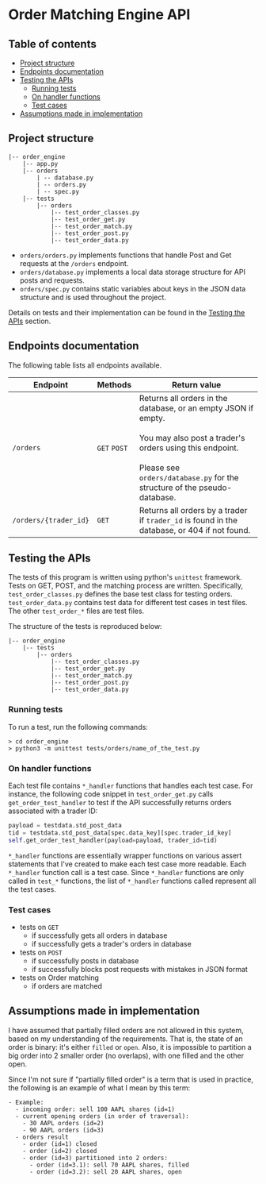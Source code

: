 # Order Matching Engine API

## Table of contents

- [Project structure](#project-structure)
- [Endpoints documentation](#endpoints-documentation)
- [Testing the APIs](#testing-the-apis)
  - [Running tests](#running-tests)
  - [On handler functions](#on-handler-functions)
  - [Test cases](#test-cases)
- [Assumptions made in implementation](#assumptions-made-in-implementation)

## Project structure

```
|-- order_engine
    |-- app.py
    |-- orders
        | -- database.py
        | -- orders.py       
        | -- spec.py
    |-- tests
        |-- orders
            |-- test_order_classes.py
            |-- test_order_get.py
            |-- test_order_match.py
            |-- test_order_post.py
            |-- test_order_data.py
```

- `orders/orders.py` implements functions that handle Post and Get requests at the `/orders` endpoint.
- `orders/database.py` implements a local data storage structure for API posts and requests.
- `orders/spec.py` contains static variables about keys in the JSON data structure and is used throughout the project.

Details on tests and their implementation can be found in the [Testing the APIs](#testing-the-apis) section.

## Endpoints documentation

The following table lists all endpoints available.

| **Endpoint** | **Methods** | **Return value** |
| --- | --- | --- |
|`/orders`| `GET` `POST` |Returns all orders in the database, or an empty JSON if empty.<br><br>You may also post a trader's orders using this endpoint.<br><br>Please see `orders/database.py` for the structure of the pseudo-database.|
|`/orders/{trader_id}`| `GET` |Returns all orders by a trader if `trader_id` is found in the database, or 404 if not found.|

## Testing the APIs


The tests of this program is written using python's `unittest` framework. Tests on GET, POST, and the matching process are written. Specifically, `test_order_classes.py` defines the base test class for testing orders. `test_order_data.py` contains test data for different test cases in test files. The other `test_order_*` files are test files.

The structure of the tests is reproduced below:

```
|-- order_engine
    |-- tests
        |-- orders
            |-- test_order_classes.py
            |-- test_order_get.py
            |-- test_order_match.py
            |-- test_order_post.py
            |-- test_order_data.py
```

### Running tests

To run a test, run the following commands:
```console
> cd order_engine
> python3 -m unittest tests/orders/name_of_the_test.py
```

### On handler functions

Each test file contains `*_handler` functions that handles each test case. For instance, the following code snippet in `test_order_get.py` calls `get_order_test_handler` to test if the API successfully returns orders associated with a trader ID:

```python
payload = testdata.std_post_data
tid = testdata.std_post_data[spec.data_key][spec.trader_id_key]
self.get_order_test_handler(payload=payload, trader_id=tid)
```

`*_handler` functions are essentially wrapper functions on various assert statements that I've created to make each test case more readable. Each `*_handler` function call is a test case. Since `*_handler` functions are only called in `test_*` functions, the list of `*_handler` functions called represent all the test cases.

### Test cases
- tests on `GET`
  - if successfully gets all orders in database
  - if successfully gets a trader's orders in database
- tests on `POST`
  - if successfully posts in database
  - if successfully blocks post requests with mistakes in JSON format
- tests on Order matching
  - if orders are matched

## Assumptions made in implementation

I have assumed that partially filled orders are not allowed in this system, based on my understanding of the requirements. That is, the state of an order is binary: it's either `filled` or `open`. Also, it is impossible to partition a big order into 2 smaller order (no overlaps), with one filled and the other open.

Since I'm not sure if "partially filled order" is a term that is used in practice, the following is an example of what I mean by this term:

```
- Example:
  - incoming order: sell 100 AAPL shares (id=1)
  - current opening orders (in order of traversal):
    - 30 AAPL orders (id=2)
    - 90 AAPL orders (id=3)
  - orders result
    - order (id=1) closed
    - order (id=2) closed
    - order (id=3) partitioned into 2 orders:
      - order (id=3.1): sell 70 AAPL shares, filled
      - order (id=3.2): sell 20 AAPL shares, open
```
